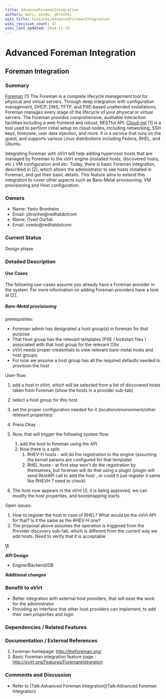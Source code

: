 ```yaml
---
title: AdvancedForemanIntegration
authors: moti, ovedo, ybronhei
wiki_title: Features/AdvancedForemanIntegration
wiki_revision_count: 47
wiki_last_updated: 2014-11-10
---
```


# Advanced Foreman Integration

## Foreman Integration

### Summary

[Foreman](http://theforeman.org/) [1] The Foreman is a complete lifecycle management tool for physical and virtual servers. Through deep integration with configuration management, DHCP, DNS, TFTP, and PXE-based unattended installations, Foreman manages every stage of the lifecycle of your physical or virtual servers. The Foreman provides comprehensive, auditable interaction facilities including a web frontend and robust, RESTful API. [Cloud-init](https://launchpad.net/cloud-init/) [1] is a tool used to perform initial setup on cloud nodes, including networking, SSH keys, timezone, user data injection, and more. It is a service that runs on the guest, and supports various Linux distributions including Fedora, RHEL, and Ubuntu.

Integrating Foreman with oVirt will help adding hypervisor hosts that are managed by Foreman to the oVirt engine (installed hosts, discovered hosts, etc.) VM configuration and etc. Today, there is basic Foreman integration, described in [2], which allows the administrator to see hosts installed in Foreman, and get their basic details. This feature aims to extend this integration to cover other aspects such as Bare-Metal provisioning, VM provisioning and Host configuration.

### Owners

*   Name: Yaniv Bronheim
*   Email: ybronhei@redhatdotcom
*   Name: Oved Ourfali
*   Email: ovedo@redhatdotcom

### Current Status

Design phase

### Detailed Description

#### Use Cases

The following use-cases assume you already have a Foreman provider in the system. For more information on adding Foreman providers have a look at [2].

##### Bare-Metal provisioning

prerequisites:

*   Foreman admin has designated a host group(s) in foreman for that purpose
*   That Host group has the relevant templates (PXE / kickstart files ) associated with that host group for the relevant OSs
*   oVirt needs proper credentials to view relevant bare-metal hosts and host groups.
*   For now we assume a host group has all the required defaults needed to provision the host

User-flow:

1.  add a host in oVirt, which will be selected from a list of discovered hosts taken from Foreman (show the hosts in a provider sub-tab)
2.  select a host group for this host
3.  set the proper configuration needed for it (location/environment/other relevant properties)
4.  Press Okay
5.  Now, that will trigger the following system flow:
    1.  add the host to foreman using the API
    2.  Now there is a split:
        1.  RHEV-H hosts - will do the registration to the engine (assuming the kernel params are configured for that template)
        2.  RHEL hosts - at first step won't do the registration by themselves, but foreman will do that using a plugin (plugin will send RestAPI call to add the host , or could it just register it same like RHEVH ? need to check)

6.  The host now appears in the oVirt UI, it is being approved, we can modify the host properties, and bootstrapping starts.

Open issues:

1.  How to register the host in case of RHEL? What would be the oVirt API for that? Is it the same as the RHEV-H one?
2.  The proposal above assumes the operation is triggered from the Provider discovery sub-tab, which is different from the current way we add hosts. Need to verify that it is acceptable

**\1**

**API Design**

*   Engine/Backend/DB

**Additional changes**

### Benefit to oVirt

*   Better integration with external host providers, that will ease the work for the administrator
*   Providing an interface that other host providers can implement, to add their own properties and logic

### Dependencies / Related Features

### Documentation / External References

1.  Foreman homepage: <http://theforeman.org/>
2.  Basic Foreman integration feature page : <http://ovirt.org/Features/ForemanIntegration>

### Comments and Discussion

*   Refer to [Talk:Advanced Foreman Integration](Talk:Advanced Foreman Integration)
